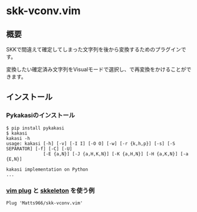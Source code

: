 # skk-vconv.vim

## 概要

SKKで間違えて確定してしまった文字列を後から変換するためのプラグインです。

変換したい確定済み文字列をVisualモードで選択し、<C-J>で再変換をかけることができます。

## インストール

### Pykakasiのインストール

```shell
$ pip install pykakasi
$ kakasi
kakasi -h
usage: kakasi [-h] [-v] [-I I] [-O O] [-w] [-r {k,h,p}] [-s] [-S SEPARATOR] [-f] [-C] [-U]
              [-E {a,N}] [-J {a,H,K,N}] [-K {a,H,N}] [-H {a,K,N}] [-a {E,N}]

kakasi implementation on Python
...
```

### [vim plug](https://github.com/junegunn/vim-plug) と [skkeleton](https://github.com/vim-skk/skkeleton) を使う例

```vim
Plug 'Matts966/skk-vconv.vim'
```
